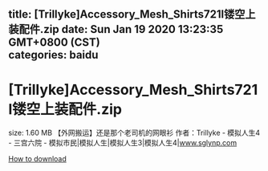 
title: [Trillyke]Accessory_Mesh_Shirts721l镂空上装配件.zip
date: Sun Jan 19 2020 13:23:35 GMT+0800 (CST)    
categories: baidu
---

# [Trillyke]Accessory_Mesh_Shirts721l镂空上装配件.zip
size: 1.60 MB
 【外网搬运】还是那个老司机的网眼衫 作者：Trillyke - 模拟人生4 - 三宫六院 - 模拟市民|模拟人生|模拟人生3|模拟人生4|www.sglynp.com
 

[How to download](https://bpcam.bemobtrk.com/go/2ceec3aa-1ca2-46d6-b9ff-aaa5c184517c?jno=747)